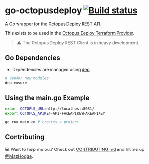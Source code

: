 # go-octopusdeploy [![Build status](https://ci.appveyor.com/api/projects/status/5t5gbqjyl8hpou52?svg=true)](https://ci.appveyor.com/project/MattHodge/go-octopusdeploy)

A Go wrapper for the [Octopus Deploy](https://octopus.com/) REST API.

This exists to be used in the [Octopus Deploy Terraform Provider](https://github.com/OctopusDeploy/terraform-provider-octopusdeploy).

> :warning: The Octopus Deploy REST Client is in heavy development.

## Go Dependencies

* Dependencies are managed using [dep](https://golang.github.io/dep/docs/new-project.html)

```bash
# Vendor new modules
dep ensure
```

## Using the main.go Example

```bash
export OCTOPUS_URL=http://localhost:8081/
export OCTOPUS_APIKEY=API-FAKEAPIKEYFAKEAPIKEY

go run main.go # creates a project
```

## Contributing

💻 Want to help me out? Check out [CONTRIBUTING.md](CONTRIBUTING.md) and hit me up [@MattHodge](https://twitter.com/matthodge).

